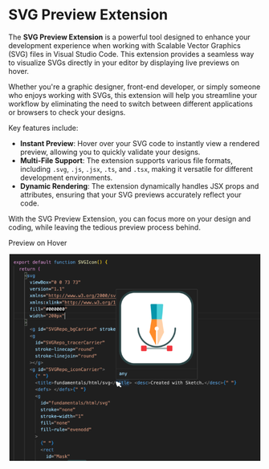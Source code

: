 # SVG Preview Extension

The **SVG Preview Extension** is a powerful tool designed to enhance your development experience when working with Scalable Vector Graphics (SVG) files in Visual Studio Code. This extension provides a seamless way to visualize SVGs directly in your editor by displaying live previews on hover.

Whether you're a graphic designer, front-end developer, or simply someone who enjoys working with SVGs, this extension will help you streamline your workflow by eliminating the need to switch between different applications or browsers to check your designs.

Key features include:

- **Instant Preview**: Hover over your SVG code to instantly view a rendered preview, allowing you to quickly validate your designs.
- **Multi-File Support**: The extension supports various file formats, including `.svg`, `.js`, `.jsx`, `.ts`, and `.tsx`, making it versatile for different development environments.
- **Dynamic Rendering**: The extension dynamically handles JSX props and attributes, ensuring that your SVG previews accurately reflect your code.

With the SVG Preview Extension, you can focus more on your design and coding, while leaving the tedious preview process behind.

Preview on Hover

<div align="center">
  <img src="image_preview.png" alt="Preview Image" width="500" />
</div>
